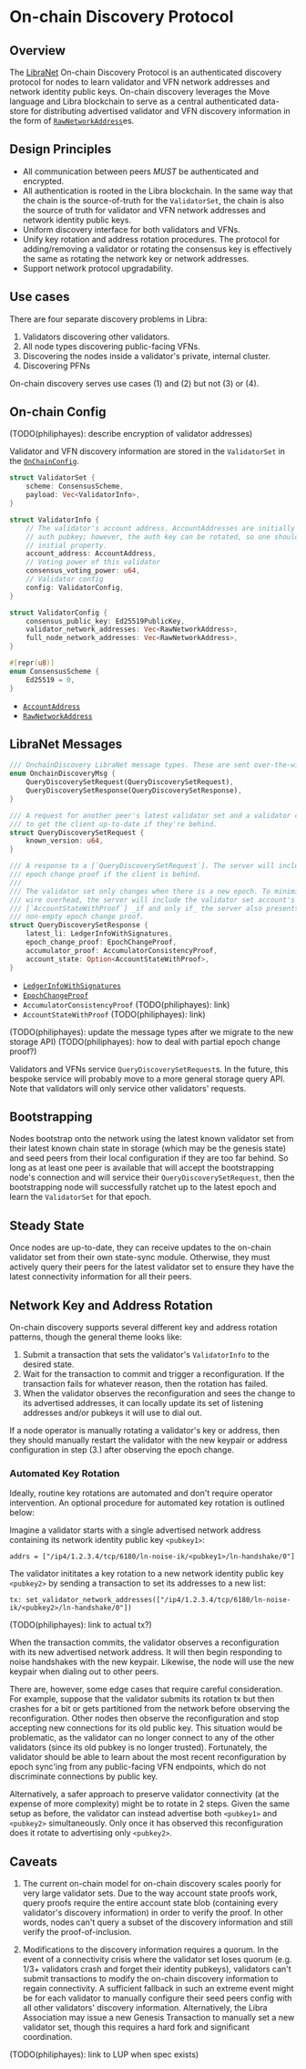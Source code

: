 # On-chain Discovery Protocol

## Overview

The [LibraNet](spec.md) On-chain Discovery Protocol is an authenticated discovery protocol for nodes to learn validator and VFN network addresses and network identity public keys. On-chain discovery leverages the Move language and Libra blockchain to serve as a central authenticated data-store for distributing advertised validator and VFN discovery information in the form of [`RawNetworkAddress`](network-address.md)es.

## Design Principles

* All communication between peers _MUST_ be authenticated and encrypted.
* All authentication is rooted in the Libra blockchain. In the same way that the chain is the source-of-truth for the `ValidatorSet`, the chain is also the source of truth for validator and VFN network addresses and network identity public keys.
* Uniform discovery interface for both validators and VFNs.
* Unify key rotation and address rotation procedures. The protocol for adding/removing a validator or rotating the consensus key is effectively the same as rotating the network key or network addresses.
* Support network protocol upgradability.

## Use cases

There are four separate discovery problems in Libra:

1. Validators discovering other validators.
2. All node types discovering public-facing VFNs.
3. Discovering the nodes inside a validator's private, internal cluster.
4. Discovering PFNs

On-chain discovery serves use cases (1) and (2) but not (3) or (4).

## On-chain Config

(TODO(philiphayes): describe encryption of validator addresses)

Validator and VFN discovery information are stored in the `ValidatorSet` in the [`OnChainConfig`](../consensus/spec.md#onchainconfig).

```rust
struct ValidatorSet {
    scheme: ConsensusScheme,
    payload: Vec<ValidatorInfo>,
}

struct ValidatorInfo {
    // The validator's account address. AccountAddresses are initially derived from the account
    // auth pubkey; however, the auth key can be rotated, so one should not rely on this
    // initial property.
    account_address: AccountAddress,
    // Voting power of this validator
    consensus_voting_power: u64,
    // Validator config
    config: ValidatorConfig,
}

struct ValidatorConfig {
    consensus_public_key: Ed25519PublicKey,
    validator_network_addresses: Vec<RawNetworkAddress>,
    full_node_network_addresses: Vec<RawNetworkAddress>,
}

#[repr(u8)]
enum ConsensusScheme {
    Ed25519 = 0,
}
```

* [`AccountAddress`](../common/common_data_structures.md#accountaddress)
* [`RawNetworkAddress`](network-address.md)

## LibraNet Messages

```rust
/// OnchainDiscovery LibraNet message types. These are sent over-the-wire.
enum OnchainDiscoveryMsg {
    QueryDiscoverySetRequest(QueryDiscoverySetRequest),
    QueryDiscoverySetResponse(QueryDiscoverySetResponse),
}

/// A request for another peer's latest validator set and a validator change proof
/// to get the client up-to-date if they're behind.
struct QueryDiscoverySetRequest {
    known_version: u64,
}

/// A response to a [`QueryDiscoverySetRequest`]. The server will include an
/// epoch change proof if the client is behind.
///
/// The validator set only changes when there is a new epoch. To minimize
/// wire overhead, the server will include the validator set account's
/// [`AccountStateWithProof`] _if and only if_ the server also presents a
/// non-empty epoch change proof.
struct QueryDiscoverySetResponse {
    latest_li: LedgerInfoWithSignatures,
    epoch_change_proof: EpochChangeProof,
    accumulator_proof: AccumulatorConsistencyProof,
    account_state: Option<AccountStateWithProof>,
}
```

* [`LedgerInfoWithSignatures`](../common/common_data_structures.md#ledgerinfowithsignatures)
* [`EpochChangeProof`](../consensus/spec.md#epochchangeproof)
* `AccumulatorConsistencyProof` (TODO(philiphayes): link)
* `AccountStateWithProof` (TODO(philiphayes): link)

(TODO(philiphayes): update the message types after we migrate to the new storage API)
(TODO(philiphayes): how to deal with partial epoch change proof?)

Validators and VFNs service `QueryDiscoverySetRequest`s. In the future, this bespoke service will probably move to a more general storage query API. Note that validators will only service other validators' requests.

## Bootstrapping

Nodes bootstrap onto the network using the latest known validator set from their latest known chain state in storage (which may be the genesis state) and seed peers from their local configuration if they are too far behind. So long as at least one peer is available that will accept the bootstrapping node's connection and will service their `QueryDiscoverySetRequest`, then the bootstrapping node will successfully ratchet up to the latest epoch and learn the `ValidatorSet` for that epoch.

## Steady State

Once nodes are up-to-date, they can receive updates to the on-chain validator set from their own state-sync module. Otherwise, they must actively query their peers for the latest validator set to ensure they have the latest connectivity information for all their peers.

## Network Key and Address Rotation

On-chain discovery supports several different key and address rotation patterns, though the general theme looks like:

1. Submit a transaction that sets the validator's `ValidatorInfo` to the desired state.
2. Wait for the transaction to commit and trigger a reconfiguration. If the transaction fails for whatever reason, then the rotation has failed.
3. When the validator observes the reconfiguration and sees the change to its advertised addresses, it can locally update its set of listening addresses and/or pubkeys it will use to dial out.

If a node operator is manually rotating a validator's key or address, then they should manually restart the validator with the new keypair or address configuration in step (3.) after observing the epoch change.

### Automated Key Rotation

Ideally, routine key rotations are automated and don't require operator intervention. An optional procedure for automated key rotation is outlined below:

Imagine a validator starts with a single advertised network address containing its network identity public key `<pubkey1>`:

```
addrs = ["/ip4/1.2.3.4/tcp/6180/ln-noise-ik/<pubkey1>/ln-handshake/0"]
```

The validator inititates a key rotation to a new network identity public key `<pubkey2>` by sending a transaction to set its addresses to a new list:

```
tx: set_validator_network_addresses(["/ip4/1.2.3.4/tcp/6180/ln-noise-ik/<pubkey2>/ln-handshake/0"])
```

(TODO(philiphayes): link to actual tx?)

When the transaction commits, the validator observes a reconfiguration with its new advertised network address. It will then begin responding to noise handshakes with the new keypair. Likewise, the node will use the new keypair when dialing out to other peers.

There are, however, some edge cases that require careful consideration. For example, suppose that the validator submits its rotation tx but then crashes for a bit or gets partitioned from the network before observing the reconfiguration. Other nodes then observe the reconfiguration and stop accepting new connections for its old public key. This situation would be problematic, as the validator can no longer connect to any of the other validators (since its old pubkey is no longer trusted). Fortunately, the validator should be able to learn about the most recent reconfiguration by epoch sync'ing from any public-facing VFN endpoints, which do not discriminate connections by public key.

Alternatively, a safer approach to preserve validator connectivity (at the expense of more complexity) might be to rotate in 2 steps. Given the same setup as before, the validator can instead advertise both `<pubkey1>` and `<pubkey2>` simultaneously. Only once it has observed this reconfiguration does it rotate to advertising only `<pubkey2>`.

## Caveats

1. The current on-chain model for on-chain discovery scales poorly for very large validator sets. Due to the way account state proofs work, query proofs require the entire account state blob (containing every validator's discovery information) in order to verify the proof. In other words, nodes can't query a subset of the discovery information and still verify the proof-of-inclusion.

2. Modifications to the discovery information requires a quorum. In the event of a connectivity crisis where the validator set loses quorum (e.g. 1/3+ validators crash and forget their identity pubkeys), validators can't submit transactions to modify the on-chain discovery information to regain connectivity. A sufficient fallback in such an extreme event might be for each validator to manually configure their seed peers config with all other validators' discovery information. Alternatively, the Libra Association may issue a new Genesis Transaction to manually set a new validator set, though this requires a hard fork and significant coordination.

(TODO(philiphayes): link to LUP when spec exists)
